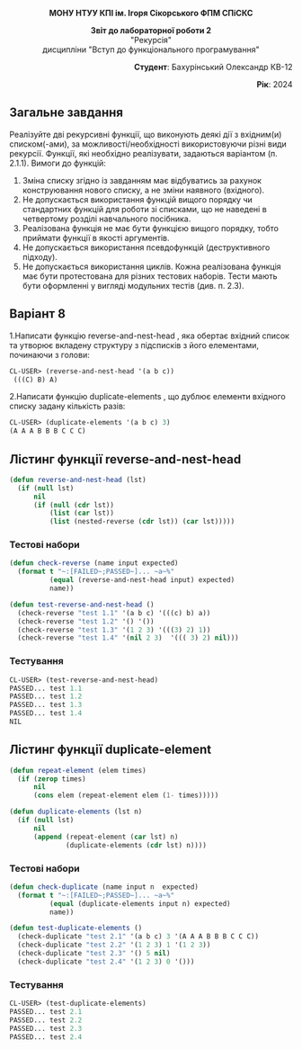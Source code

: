 <p align="center"><b>МОНУ НТУУ КПІ ім. Ігоря Сікорського ФПМ СПіСКС</b></p>
<p align="center">
<b>Звіт до лабораторної роботи 2</b><br/>
"Рекурсія"<br/>
дисципліни "Вступ до функціонального програмування"
</p>

<p align="right"> 
<b>Студент</b>: 
 Бахурінський Олександр КВ-12</p>

<p align="right"><b>Рік</b>: 2024</p>

## Загальне завдання
Реалізуйте дві рекурсивні функції, що виконують деякі дії з вхідним(и) списком(-ами), за
можливості/необхідності використовуючи різні види рекурсії. Функції, які необхідно
реалізувати, задаються варіантом (п. 2.1.1). Вимоги до функцій:
1. Зміна списку згідно із завданням має відбуватись за рахунок конструювання нового
списку, а не зміни наявного (вхідного).
2. Не допускається використання функцій вищого порядку чи стандартних функцій
для роботи зі списками, що не наведені в четвертому розділі навчального
посібника.
3. Реалізована функція не має бути функцією вищого порядку, тобто приймати функції
в якості аргументів.
4. Не допускається використання псевдофункцій (деструктивного підходу).
5. Не допускається використання циклів.
Кожна реалізована функція має бути протестована для різних тестових наборів. Тести
мають бути оформленні у вигляді модульних тестів (див. п. 2.3).

## Варіант 8

   1.Написати функцію reverse-and-nest-head , яка обертає вхідний список та утворює
вкладeну структуру з підсписків з його елементами, починаючи з голови:
```lisp
CL-USER> (reverse-and-nest-head '(a b c))
 (((C) B) A)
```
2.Написати функцію duplicate-elements , що дублює елементи вхідного списку
задану кількість разів:
```lisp
CL-USER> (duplicate-elements '(a b c) 3)
(A A A B B B C C C)
```

## Лістинг функції reverse-and-nest-head
```lisp
(defun reverse-and-nest-head (lst)
  (if (null lst)  
      nil         
      (if (null (cdr lst)) 
          (list (car lst)) 
          (list (nested-reverse (cdr lst)) (car lst)))))
```
### Тестові набори
```lisp
(defun check-reverse (name input expected)
  (format t "~:[FAILED~;PASSED~]... ~a~%"
          (equal (reverse-and-nest-head input) expected)
          name))

(defun test-reverse-and-nest-head ()
  (check-reverse "test 1.1" '(a b c) '(((c) b) a))
  (check-reverse "test 1.2" '() '())
  (check-reverse "test 1.3" '(1 2 3) '(((3) 2) 1))
  (check-reverse "test 1.4" '(nil 2 3)  '((( 3) 2) nil)))
```
### Тестування
```lisp
CL-USER> (test-reverse-and-nest-head)
PASSED... test 1.1
PASSED... test 1.2
PASSED... test 1.3
PASSED... test 1.4
NIL
```
## Лістинг функції duplicate-element
```lisp
(defun repeat-element (elem times)
  (if (zerop times)
      nil
      (cons elem (repeat-element elem (1- times)))))

(defun duplicate-elements (lst n)
  (if (null lst)
      nil
      (append (repeat-element (car lst) n)
              (duplicate-elements (cdr lst) n))))
```
### Тестові набори
```lisp
(defun check-duplicate (name input n  expected)
  (format t "~:[FAILED~;PASSED~]... ~a~%"
          (equal (duplicate-elements input n) expected)
          name))

(defun test-duplicate-elements ()
  (check-duplicate "test 2.1" '(a b c) 3 '(A A A B B B C C C))
  (check-duplicate "test 2.2" '(1 2 3) 1 '(1 2 3))
  (check-duplicate "test 2.3" '() 5 nil)
  (check-duplicate "test 2.4" '(1 2 3) 0 '()))
```
### Тестування
```lisp
CL-USER> (test-duplicate-elements)
PASSED... test 2.1
PASSED... test 2.2
PASSED... test 2.3
PASSED... test 2.4
```

